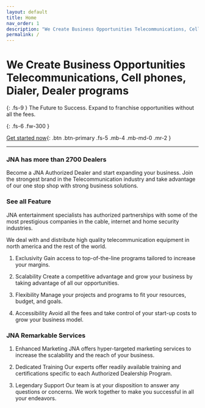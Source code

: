 ```yaml
---
layout: default
title: Home
nav_order: 1
description: "We Create Business Opportunities Telecommunications, Cell phones, Dialer, Dealer programs"
permalink: /
---
```


# We Create Business Opportunities Telecommunications, Cell phones, Dialer, Dealer programs
{: .fs-9 }
The Future to Success. Expand to franchise
opportunities without all the fees.

{: .fs-6 .fw-300 }

[Get started now](/docs/opportunities){: .btn .btn-primary .fs-5 .mb-4 .mb-md-0 .mr-2 }  

---

 
### JNA has more than 2700 Dealers

Become a JNA Authorized Dealer and start expanding your business. Join the strongest brand in the Telecommunication
industry and take advantage of our one stop shop with strong business solutions.

### See all Feature

JNA entertainment specialists has authorized partnerships with some of the most prestigious companies in the cable, internet and home security industries.

We deal with and distribute high quality telecommunication equipment in north america and the rest of the world.
 
1. Exclusivity
  Gain access to top-of-the-line programs tailored to increase your margins.
  
2. Scalability
   Create a competitive advantage and grow your business by taking advantage of all our opportunities.
   
3. Flexibility
   Manage your projects and programs to fit your resources, budget, and goals.
   
4. Accessibility
   Avoid all the fees and take control of your start-up costs to grow your business model.
   
### JNA Remarkable Services

1. Enhanced Marketing
   JNA offers hyper-targeted marketing services to increase the scalability and the reach of your business.
   
2. Dedicated Training
   Our experts offer readily available training and certifications specific to each Authorized Dealership Program.
   
3. Legendary Support
   Our team is at your disposition to answer any questions or concerns. We work together to make you successful in all your endeavors.

